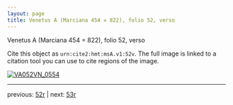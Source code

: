```yaml
---
layout: page
title: Venetus A (Marciana 454 = 822), folio 52, verso
---
```


Venetus A (Marciana 454 = 822), folio 52, verso

Cite this object as `urn:cite2:hmt:msA.v1:52v`.  The full image is linked to a citation tool you can use to cite regions of the image.

[![VA052VN_0554](http://www.homermultitext.org/iipsrv?IIIF=/project/homer/pyramidal/deepzoom/hmt/vaimg/2017a/VA052VN_0554.tif/full/800,/0/default.jpg)](http://www.homermultitext.org/ict2/?urn=urn:cite2:hmt:vaimg.2017a:VA052VN_0554) 

---

previous:  [52r](../52r/) | next: [53r](../53r/)